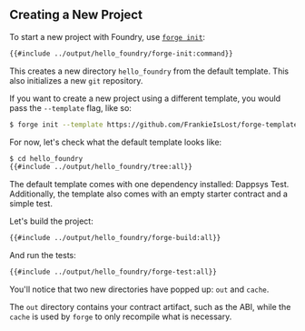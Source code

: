 ## Creating a New Project

To start a new project with Foundry, use [`forge init`](../reference/forge/forge-init.md):

```sh
{{#include ../output/hello_foundry/forge-init:command}}
```

This creates a new directory `hello_foundry` from the default template. This also initializes a new `git` repository.

If you want to create a new project using a different template, you would pass the `--template` flag, like so:

```sh
$ forge init --template https://github.com/FrankieIsLost/forge-template hello_template
```

For now, let's check what the default template looks like:

```sh
$ cd hello_foundry
{{#include ../output/hello_foundry/tree:all}}
```

The default template comes with one dependency installed: Dappsys Test. Additionally, the template also comes with an empty starter contract and a simple test.

Let's build the project:

```sh
{{#include ../output/hello_foundry/forge-build:all}}
```

And run the tests:

```sh
{{#include ../output/hello_foundry/forge-test:all}}
```

You'll notice that two new directories have popped up: `out` and `cache`.

The `out` directory contains your contract artifact, such as the ABI, while the `cache` is used by `forge` to only recompile what is necessary.
